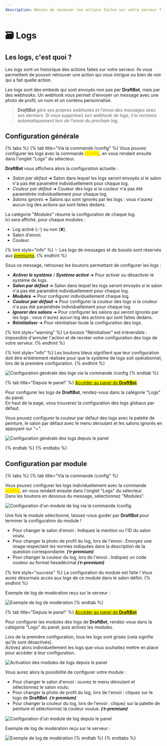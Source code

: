 ```yaml
---
description: Besoin de recenser les actions faites sur votre serveur ? Les logs sont là pour vous !
---
```


# 🗃 Logs

## Les logs, c'est quoi ?

Les logs sont un historique des actions faites sur votre serveur. Ils vous permettent de pouvoir retrouver une action qui vous intrigue ou bien de voir qui a fait quelle action.

Les logs sont des embeds qui sont envoyés non pas par **DraftBot**, mais par des webhooks. Un webhook vous permet d'envoyer un message avec une photo de profil, un nom et un contenu personnalisé.
> ***DraftBot** gère ses propres webhooks et l'envoi des messages avec ses derniers. Si vous supprimez son webhook de logs, il le recréera automatiquement lors de l'envoi du prochain log.*

## Configuration générale

{% tabs %}
{% tab title="Via la commande /config" %}
Vous pouvez configurer les logs avec la commande <mark style="color:orange;">/config</mark>, en vous rendant ensuite dans l'onglet "Logs" du sélecteur.


**DraftBot** vous affichera alors la configuration actuelle :
* *Salon par défaut* ➜ Salon dans lequel les logs seront envoyés si le salon n'a pas été paramétré individuellement pour chaque log.
* *Couleur par défaut* ➜ Couleur des logs si la couleur n'a pas été paramétrée individuellement pour chaque log.
* *Salons ignorés* ➜ Salons qui sont ignorés par les logs : vous n'aurez aucun log des actions qui sont faites dedans.


La catégorie "*Modules*" résume la configuration de chaque log.\
Ici sera affiché, pour chaque modules :
* Log activé (✅) ou non (❌).
* Salon d'envoi.
* Couleur.

{% hint style="info" %}
✨ Les logs de messages et de boosts sont réservés aux <mark style="color:blue;">[premiums](https://draftbot.fr/premium)</mark>.
{% endhint %}

Sous ce message, retrouvez les boutons permettant de configurer les logs :
* ***Activer le système*** / ***Système activé*** ➜ Pour activer ou désactiver le système de logs.
* ***Salon par défaut*** ➜ Salon dans lequel les logs seront envoyés si le salon n'a pas été paramétré individuellement pour chaque log.
* ***Modules*** ➜ Pour configurer individuellement chaque log.
* ***Couleur par défaut*** ➜ Pour configurer la couleur des logs si la couleur n'a pas été paramétrée individuellement pour chaque log.
* ***Ignorer des salons*** ➜ Pour configurer les salons qui seront ignorés par les logs : vous n'aurez aucun log des actions qui sont faites dedans.
* ***Réinitialiser*** ➜ Pour réinitialiser toute la configuration des logs.

{% hint style="warning" %}
Le bouton "Réinitialiser" est irréversible : impossible d'annuler l'action et de recréer votre configuration des logs de votre serveur.
{% endhint %}

{% hint style="info" %}
Les boutons bleus signifient que leur configuration doit être entièrement réalisée pour que le système de logs soit opérationnel, lors de la première configuration.
{% endhint %}

![Configuration générale des logs via la commande /config](../.gitbook/assets/logs/configuration_general.png)
{% endtab %}


{% tab title="Depuis le panel" %}
<mark style="color:blue;">[Accéder au panel de **DraftBot**](https://draftbot.fr/dashboard)</mark>

Pour configurer les logs de **DraftBot**, rendez-vous dans la catégorie "Logs" du panel.\
En haut de la page, vous trouverez la configuration des logs globaux par défaut.

Vous pouvez configurer la couleur par défaut des logs avec la palette de peinture, le salon par défaut avec le menu déroulant et les salons ignorés en appuyant sur "+".

![Configuration générale des logs depuis le panel](../.gitbook/assets/logs/dashboard_configuration_general.png)

{% endtab %}
{% endtabs %}



 ## Configuration par module

{% tabs %}
{% tab title="Via la commande /config" %}

Vous pouvez configurer les logs individuellement avec la commande <mark style="color:orange;">/config</mark>, en vous rendant ensuite dans l'onglet "Logs" du sélecteur.\
Dans les boutons en dessous du message, sélectionnez "Modules".

![Configuration d'un module de log via la commande /config](../.gitbook/assets/logs/configuration_modules.png)

Une fois le module sélectionné, laissez-vous guider par **DraftBot** pour terminer la configuration du module !
* Pour changer le salon d'envoi : Indiquez la mention ou l'ID du salon voulu.
* Pour changer la photo de profil du log, lors de l'envoi : Envoyez une image respectant les normes indiquées dans la description de la question correspondante. ***(✨ premium)***
* Pour changer la couleur du log, lors de l'envoi : Indiquez un code couleur au format hexadécimal ***(✨ premium)***

{% hint style="success" %}
La configuration du module est faite ! Vous aurez désormais accès aux logs de ce module dans le salon défini.
{% endhint %}

Exemple de log de modération reçu sur le serveur :

![Exemple de log de modération](../.gitbook/assets/logs/view.png)
{% endtab %}


{% tab title="Depuis le panel" %}
<mark style="color:blue;">[Accéder au panel de **DraftBot**](https://draftbot.fr/dashboard)</mark>

Pour configurer les modules des logs de **DraftBot**, rendez-vous dans la catégorie "Logs" du panel, puis activez les modules.

Lors de la première configuration, tous les logs sont grisés (cela signifie qu'ils sont désactivés).\
Activez alors individuellement les logs que vous souhaitez mettre en place pour accéder à leur configuration.

![Activation des modules de logs depuis le panel](../.gitbook/assets/logs/dashboard_configuration_modules_activate.png)

Vous aurez alors la possibilité de configurer votre module :
* Pour changer le salon d'envoi : ouvrez le menu déroulant et sélectionnez le salon voulu.
* Pour changer la photo de profil du log, lors de l'envoi : cliquez sur le logo de **DraftBot**. ***(✨ premium)***
* Pour changer la couleur du log, lors de l'envoi : cliquez sur la palette de peinture et sélectionnez la couleur voulue. ***(✨ premium)***

![Configuration d'un module de log depuis le panel](../.gitbook/assets/logs/dashboard_configuration_modules.png)

Exemple de log de modération reçu sur le serveur :

![Exemple de log de modération](../.gitbook/assets/logs/view.png)
{% endtab %}
{% endtabs %}
